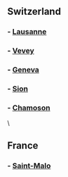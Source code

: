 
## Switzerland
### - [Lausanne](Lausanne.html)
### - [Vevey](Vevey.html)
### - [Geneva](Geneva.html)
### - [Sion](Sion.html)
### - [Chamoson](Chamoson.html)
\
## France
### - [Saint-Malo](Saint-Malo.html)